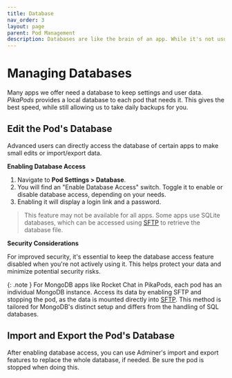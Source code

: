 ```yaml
---
title: Database
nav_order: 3
layout: page
parent: Pod Management
description: Databases are like the brain of an app. While it's not usually needed, at PikaPods you always have the option to edit, import or export the app's database directly.
---
```


# Managing Databases

Many apps we offer need a database to keep settings and user data. _PikaPods_ provides a local database to each pod that needs it. This gives the best speed, while still allowing us to take daily backups for you.

## Edit the Pod's Database

Advanced users can directly access the database of certain apps to make small edits or import/export data.

**Enabling Database Access**

1. Navigate to **Pod Settings > Database**.
2. You will find an "Enable Database Access" switch. Toggle it to enable or disable database access, depending on your needs.
3. Enabling it will display a login link and a password.

> This feature may not be available for all apps. Some apps use SQLite databases, which can be accessed using [SFTP](/manage/files#accessing-pod-files-using-sftp) to retrieve the database file.

**Security Considerations**

For improved security, it's essential to keep the database access feature disabled when you're not actively using it. This helps protect your data and minimize potential security risks.

{: .note }
For MongoDB apps like Rocket Chat in PikaPods, each pod has an individual MongoDB instance. Access its data by enabling SFTP and stopping the pod, as the data is mounted directly into [SFTP](/manage/files#accessing-pod-files-using-sftp). This method is tailored for MongoDB's distinct setup and differs from the handling of SQL databases.

## Import and Export the Pod's Database

After enabling database access, you can use Adminer's import and export features to replace the whole database, if needed. Be sure the pod is stopped when doing this.
